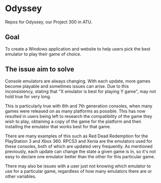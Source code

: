 # Odyssey

Repos for Odyssey, our Project 300 in ATU.

## Goal

To create a Windows application and website to help users pick the best emulator to play their game of choice.

## The issue aim to solve

Console emulators are always changing. With each update, more games become playable and sometimes issues can arise. Due to this inconsistency, stating that "X emulator is best for playing Y game", may not hold true for very long.

This is particularly true with 6th and 7th generation consoles, when many games were released on as many platforms as possible. This has now resulted in users being left to research the compatibility of the game they wish to play, obtaining a copy of the game for the platform and then installing the emulator that works best for that game.

There are many examples of this such as Red Dead Redemption for the PlayStation 3 and Xbox 360. RPCS3 and Xenia are the emulators used for these consoles, both of which are updated very frequently. As mentioned previously, each update can change the state a given game is in, so it's not easy to declare one emulator better than the other for this particular game.

There may also be issues with a user just not knowing which emulator to use for a particular game, regardless of how many emulators there are or other variables.
